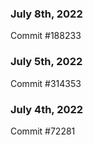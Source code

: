 ### July 8th, 2022

Commit #188233

### July 5th, 2022

Commit #314353


### July 4th, 2022

Commit #72281

